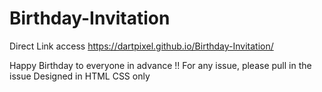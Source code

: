 # Birthday-Invitation
Direct Link access 
https://dartpixel.github.io/Birthday-Invitation/
  
Happy Birthday to everyone in advance !!
For any issue, please pull in the issue
Designed in HTML CSS only
